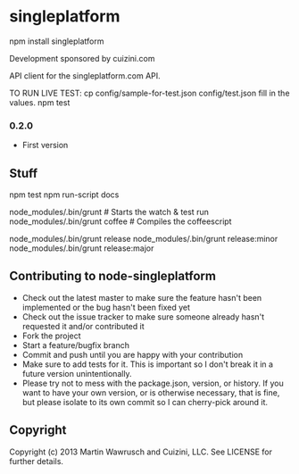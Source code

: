 singleplatform
===========================

npm install singleplatform

Development sponsored by cuizini.com

API client for the singleplatform.com API.

TO RUN LIVE TEST:
cp config/sample-for-test.json config/test.json
fill in the values.
npm test



### 0.2.0
* First version

## Stuff

npm test
npm run-script docs

node_modules/.bin/grunt                   # Starts the watch & test run
node_modules/.bin/grunt coffee            # Compiles the coffeescript

node_modules/.bin/grunt release
node_modules/.bin/grunt release:minor
node_modules/.bin/grunt release:major


## Contributing to node-singleplatform
 
* Check out the latest master to make sure the feature hasn't been implemented or the bug hasn't been fixed yet
* Check out the issue tracker to make sure someone already hasn't requested it and/or contributed it
* Fork the project
* Start a feature/bugfix branch
* Commit and push until you are happy with your contribution
* Make sure to add tests for it. This is important so I don't break it in a future version unintentionally.
* Please try not to mess with the package.json, version, or history. If you want to have your own version, or is otherwise necessary, that is fine, but please isolate to its own commit so I can cherry-pick around it.

## Copyright

Copyright (c) 2013 Martin Wawrusch and Cuizini, LLC. See LICENSE for
further details.

